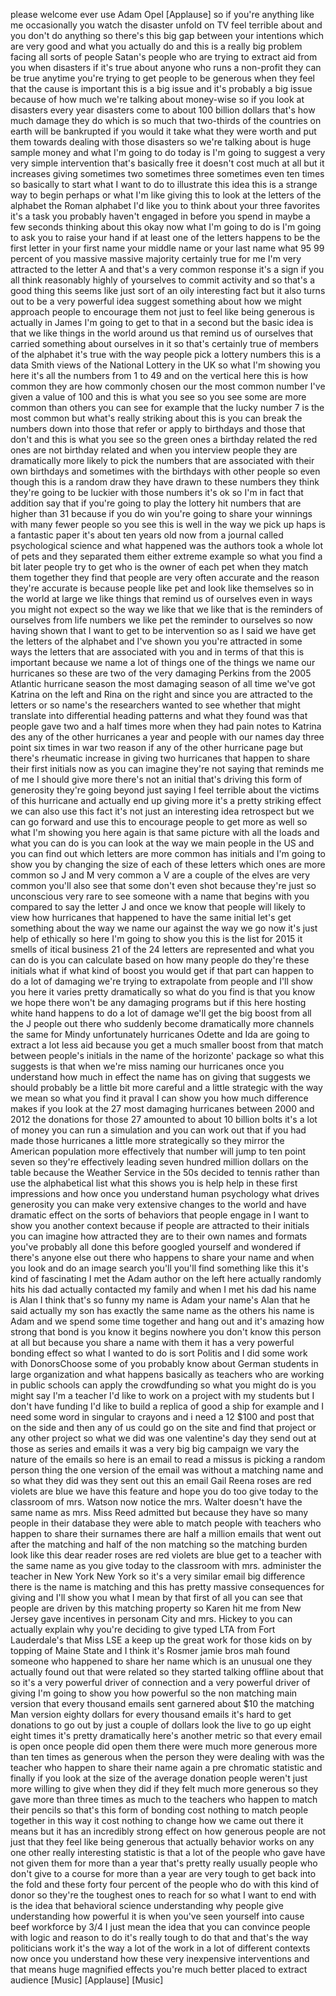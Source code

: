 
please welcome ever use Adam Opel
[Applause]
so if you&#39;re anything like me
occasionally you watch the disaster
unfold on TV feel terrible about and you
don&#39;t do anything so there&#39;s this big
gap between your intentions which are
very good and what you actually do and
this is a really big problem facing all
sorts of people
Satan&#39;s people who are trying to extract
aid from you when disasters if it&#39;s true
about anyone who runs a non-profit they
can be true anytime you&#39;re trying to get
people to be generous when they feel
that the cause is important this is a
big issue and it&#39;s probably a big issue
because of how much we&#39;re talking about
money-wise so if you look at disasters
every year disasters come to about 100
billion dollars that&#39;s how much damage
they do which is so much that two-thirds
of the countries on earth will be
bankrupted if you would it take what
they were worth and put them towards
dealing with those disasters so we&#39;re
talking about is huge sample money and
what I&#39;m going to do today is I&#39;m going
to suggest a very very simple
intervention that&#39;s basically free it
doesn&#39;t cost much at all but it
increases giving sometimes two sometimes
three sometimes even ten times so
basically to start what I want to do to
illustrate this idea this is a strange
way to begin perhaps or what I&#39;m like
giving this to look at the letters of
the alphabet the Roman alphabet I&#39;d like
you to think about your three favorites
it&#39;s a task you probably haven&#39;t engaged
in before you spend in maybe a few
seconds thinking about this okay now
what I&#39;m going to do is I&#39;m going to ask
you to raise your hand if at least one
of the letters happens to be the first
letter in your first name your middle
name or your last name what 95 99
percent of you massive massive majority
certainly true for me I&#39;m very attracted
to the letter A and that&#39;s a very common
response it&#39;s a sign if you all think
reasonably highly of yourselves to
commit activity and so that&#39;s a good
thing this seems like just sort of an
oily interesting fact but it also turns
out to be a very powerful idea
suggest something about how we might
approach people to encourage them not
just to feel like being generous is
actually in James I&#39;m going to get to
that in a second but the basic idea is
that we like things in the world around
us that remind us of ourselves that
carried something about ourselves in it
so that&#39;s certainly true of members of
the alphabet it&#39;s true with the way
people pick a lottery numbers this is a
data Smith views of the National Lottery
in the UK so what I&#39;m showing you here
it&#39;s all the numbers from 1 to 49 and on
the vertical here this is how common
they are how commonly chosen our the
most common number I&#39;ve given a value of
100 and this is what you see so you see
some are more common than others you can
see for example that the lucky number 7
is the most common but what&#39;s really
striking about this is you can break the
numbers down into those that refer or
apply to birthdays and those that don&#39;t
and this is what you see so the green
ones a birthday related the red ones are
not birthday related and when you
interview people they are dramatically
more likely to pick the numbers that are
associated with their own birthdays and
sometimes with the birthdays with other
people so even though this is a random
draw they have drawn to these numbers
they think they&#39;re going to be luckier
with those numbers it&#39;s ok so I&#39;m in
fact that addition say that if you&#39;re
going to play the lottery hit numbers
that are higher than 31 because if you
do win you&#39;re going to share your
winnings with many fewer people so
you see this is well in the way we pick
up haps is a fantastic paper it&#39;s about
ten years old now from a journal called
psychological science and what happened
was the authors took a whole lot of pets
and they separated them either extreme
example so what you find a bit later
people try to get who is the owner of
each pet when they match them together
they find that people are very often
accurate and the reason they&#39;re accurate
is because people like pet and look like
themselves so in the world at large we
like things that remind us of ourselves
even in ways you might not expect so the
way we like that we like that is the
reminders of ourselves from life numbers
we like pet the reminder to ourselves
so now having shown that I want to get
to be intervention so as I said we have
get the letters of the alphabet and I&#39;ve
shown you you&#39;re attracted in some ways
the letters that are associated with you
and in terms of that this is important
because we name a lot of things one of
the things we name our hurricanes so
these are two of the very damaging
Perkins from the 2005 Atlantic hurricane
season the most damaging season of all
time we&#39;ve got Katrina on the left and
Rina on the right and since you are
attracted to the letters or so
name&#39;s the researchers wanted to see
whether that might translate into
differential heading patterns and what
they found was that people gave two and
a half times more when they had pain
notes to Katrina des any of the other
hurricanes a year and people with our
names day three point six times in war
two reason if any of the other hurricane
page but there&#39;s rheumatic increase in
giving two hurricanes that happen to
share their first initials now as you
can imagine they&#39;re not saying that
reminds me of me I should give more
there&#39;s not an initial that&#39;s driving
this form of generosity they&#39;re going
beyond just saying I feel terrible about
the victims of this hurricane and
actually end up giving more it&#39;s a
pretty striking effect we can also use
this fact it&#39;s not just an interesting
idea retrospect but we can go forward
and use this to encourage people to get
more as well so what I&#39;m showing you
here again is that same picture with all
the loads and what you can do is you can
look at the way we main people in the US
and you can find out which letters are
more common has initials and I&#39;m going
to show you by changing the size of each
of these letters which ones are more
common so J and M very common a V are a
couple of the elves are very common
you&#39;ll also see that some don&#39;t even
shot because they&#39;re just so unconscious
very rare to see someone with a name
that begins with you compared to say the
letter J and once we know that people
will likely to view how hurricanes that
happened to have the same initial
let&#39;s get something about the way we
name our against the way we go now it&#39;s
just help of ethically so here I&#39;m going
to show you this is the list for 2015 it
smells of itical business 21 of the 24
letters are represented and what you can
do is you can calculate based on how
many people do they&#39;re these initials
what if what kind of boost you would get
if that part can happen to do a lot of
damaging we&#39;re trying to extrapolate
from people and I&#39;ll show you here it
varies pretty dramatically so what do
you find is that you know we hope there
won&#39;t be any damaging programs but if
this here hosting white hand happens to
do a lot of damage
we&#39;ll get the big boost from all the J
people out there who suddenly become
dramatically more channels the same for
Mindy unfortunately hurricanes Odette
and Ida are going to extract a lot less
aid because you get a much smaller boost
from that match between people&#39;s
initials in the name of the horizonte&#39;
package so what this suggests is that
when we&#39;re miss naming our hurricanes
once you understand how much in effect
the name has on giving that suggests we
should probably be a little bit more
careful and a little strategic with the
way we mean so what you find it
praval I can show you how much
difference makes if you look at the 27
most damaging hurricanes between 2000
and 2012 the donations for those 27
amounted to about 10 billion bolts
it&#39;s a lot of money you can run a
simulation and you can work out that if
you had made those hurricanes a little
more strategically so they mirror the
American population more effectively
that number will jump to ten point seven
so they&#39;re effectively leading seven
hundred million dollars on the table
because the Weather Service in the 50s
decided to tennis rather than use the
alphabetical list what this shows you is
help help in these first impressions
and how once you understand human
psychology what drives generosity you
can make very extensive changes to the
world and have dramatic effect on the
sorts of behaviors that people engage in
I want to show you another context
because if people are attracted to their
initials you can imagine how attracted
they are to their own names and formats
you&#39;ve probably all done this before
googled yourself and wondered if there&#39;s
anyone else out there who happens to
share your name and when you look and do
an image search you&#39;ll you&#39;ll find
something like this it&#39;s kind of
fascinating I met the Adam author on the
left here actually randomly hits his dad
actually contacted my family and when I
met his dad his name is Alan I think
that&#39;s so funny my name is Adam your
name&#39;s Alan that he said actually my son
has exactly the same name as the others
his name is Adam and we spend some time
together and hang out and it&#39;s amazing
how strong that bond is you know it
begins nowhere you don&#39;t know this
person at all but because you share a
name with them
it has a very powerful bonding effect so
what I wanted to do is sort Politis and
I did some work with DonorsChoose some
of you probably know about German
students in large organization and what
happens basically as teachers who are
working in public schools can apply the
crowdfunding so what you might do is you
might say I&#39;m a teacher I&#39;d like to work
on a project with my students but I
don&#39;t have funding I&#39;d like to build a
replica of good a ship for example and I
need some word in singular to crayons
and i need a 12 $100 and post that on
the side and then any of us could go on
the site and find that project or any
other project so what we did was one
valentine&#39;s day they send out at those
as series and emails it was a very big
big campaign
we vary the nature of the emails so here
is an email to read a missus is picking
a random person thing the one version of
the email was without a matching name
and so what they did was they sent out
this an email Gail Reena roses are red
violets are blue we have this feature
and hope you do too give today to the
classroom of mrs. Watson now notice the
mrs. Walter doesn&#39;t have the same name
as mrs. Miss Reed admitted but because
they have so many people in their
database they were able to match people
with teachers who happen to share their
surnames there are half a million emails
that went out after the matching and
half of the non matching so the matching
burden look like this dear reader roses
are red violets are blue get to a
teacher with the same name as you give
today to the classroom with mrs.
administer the teacher in New York New
York so it&#39;s a very similar email big
difference there is the name is matching
and this has pretty massive consequences
for giving and I&#39;ll show you what I mean
by that first of all you can see that
people are driven by this matching
property so Karen hit me from New Jersey
gave incentives in personam City and
mrs. Hickey to you can actually explain
why you&#39;re deciding to give typed LTA
from Fort Lauderdale&#39;s that Miss LSE a
keep up the great work for those kids on
by topping of Maine State and I think
it&#39;s Rosmer jamie bros mah found someone
who happened to share her name which is
an unusual one they actually found out
that were related so they started
talking offline about that so it&#39;s a
very powerful driver of connection and a
very powerful driver of giving I&#39;m going
to show you how powerful so the non
matching main version that every
thousand emails sent garnered about $10
the matching Man version
eighty dollars for every thousand emails
it&#39;s hard to get donations to go out by
just a couple of dollars
look the live to go up eight eight times
it&#39;s pretty dramatically
here&#39;s another metric so that every
email is open once people did open them
there were much more generous more than
ten times as generous when the person
they were dealing with was the teacher
who happen to share their name again a
pre chromatic statistic and finally if
you look at the size of the average
donation people weren&#39;t just more
willing to give when they did if they
felt much more generous so they gave
more than three times as much to the
teachers who happen to match their
pencils so that&#39;s this form of bonding
cost nothing to match people together in
this way it cost nothing to change how
we came out there it means but it has an
incredibly strong effect on how generous
people are not just that they feel like
being generous that actually behavior
works on any one other really
interesting statistic is that a lot of
the people who gave have not given them
for more than a year that&#39;s pretty
really usually people who don&#39;t give to
a course for more than a year are very
tough to get back into the fold and
these forty four percent of the people
who do with this kind of donor so
they&#39;re the toughest ones to reach for
so what I want to end with is the idea
that behavioral science understanding
why people give understanding how
powerful it is when you&#39;ve seen yourself
into cause beef workforce by 3/4 I just
mean the idea that you can convince
people with logic and reason to do it&#39;s
really tough to do that and that&#39;s the
way politicians work it&#39;s the way a lot
of the work in a lot of different
contexts now once you understand how
these very inexpensive interventions and
that means huge magnified effects you&#39;re
much better placed to extract audience
[Music]
[Applause]
[Music]
